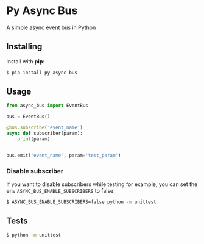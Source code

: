# Py Async Bus

A simple async event bus in Python

Installing
----------

Install with **pip**:

```sh
$ pip install py-async-bus
```


Usage
----------

```py
from async_bus import EventBus

bus = EventBus()

@bus.subscribe('event_name')
async def subscriber(param):
    print(param)


bus.emit('event_name', param='test_param')
```

### Disable subscriber

If you want to disable subscribers while testing for example, you can set the env `ASYNC_BUS_ENABLE_SUBSCRIBERS` to false.

```sh
$ ASYNC_BUS_ENABLE_SUBSCRIBERS=false python -m unittest
```

Tests
----------
```sh
$ python -m unittest
```
